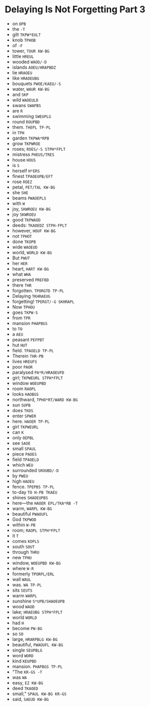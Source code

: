 # Delaying Is Not Forgetting Part 3

* on `OPB`
* the `-T`
* gilt `TKPW*EULT`
* knob `TPHOB`
* of `-F`
* tower, `TOUR KW-BG`
* little `HREUL`
* wooded `WAOD/-D`
* islands `AOEU/HRAPBDZ`
* lie `HRAOEU`
* like `HRAOEUBG`
* bouquets `PWOE/KAEU/-S`
* water, `WAUR KW-BG`
* and `SKP`
* wild `WAOEULD`
* swans `SWAPBS`
* are `R`
* swimming `SWEUPLG`
* round `ROUPBD`
* them. `THEPL TP-PL`
* in `TPH`
* garden `TKPWA*RPB`
* grow `TKPWROE`
* roses; `ROES/-S STPH*FPLT`
* mistress `PHEUS/TRES`
* house `HOUS`
* is `S`
* herself `H*ERS`
* finest `TPAOEUPB/EFT`
* rose `ROEZ`
* petal, `PET/TAL KW-BG`
* she `SHE`
* beams `PWAOEPLS`
* with `W`
* joy, `SKWROEU KW-BG`
* joy `SKWROEU`
* good `TKPWAOD`
* deeds: `TKAOEDZ STPH-FPLT`
* however, `HOUF KW-BG`
* not `TPHOT`
* done `TKOPB`
* wide `WAOEUD`
* world, `WORLD KW-BG`
* But `PWUT`
* her `HER`
* heart, `HART KW-BG`
* what `WHA`
* preserved `PREFBD`
* there `THR`
* forgotten. `TPORGTD TP-PL`
* Delaying `TKHRAEUG`
* forgetting! `TPERGT/-G SKHRAPL`
* Now `TPHOU`
* goes `TKPW-S`
* from `TPR`
* mansion `PHAPBGS`
* to `TO`
* a `AEU`
* peasant `PEFPBT`
* hut `HUT`
* field. `TPAOELD TP-PL`
* Therein `THR-PB`
* lives `HREUFS`
* poor `PAOR`
* paralysed `PA*R/HRAOEUFD`
* girl; `TKPWEURL STPH*FPLT`
* window `WOEUPBD`
* room `RAOPL`
* looks `HAOBGS`
* northward, `TPHO*RT/WARD KW-BG`
* sun `SUPB`
* does `TKOS`
* enter `SPWER`
* here. `HAOER TP-PL`
* girl `TKPWEURL`
* can `K`
* only `OEPBL`
* see `SAOE`
* small `SPAUL`
* piece `PAOES`
* field `TPAOELD`
* which `WEU`
* surrounded `SROUBD/-D`
* by `PWEU`
* high `HAOEU`
* fence. `TPEPBS TP-PL`
* to-day `TO H-PB TKAEU`
* shines `SHAOEUPBS`
* here—the `HAOER EPL/TKA*RB -T`
* warm, `WARPL KW-BG`
* beautiful `PWAOUFL`
* God `TKPWOD`
* within `W-PB`
* room; `RAOPL STPH*FPLT`
* it `T`
* comes `KOPLS`
* south `SOUT`
* through `THRU`
* new `TPHU`
* window, `WOEUPBD KW-BG`
* where `W-R`
* formerly `TPORPL/ERL`
* wall `WAUL`
* was. `WA TP-PL`
* sits `SEUTS`
* warm `WARPL`
* sunshine `S*UPB/SHAOEUPB`
* wood `WAOD`
* lake; `HRAEUBG STPH*FPLT`
* world `WORLD`
* had `H`
* become `PW-BG`
* so `SO`
* large, `HRARPBLG KW-BG`
* beautiful, `PWAOUFL KW-BG`
* single `SEUPBLG`
* word `WORD`
* kind `KEUPBD`
* mansion. `PHAPBGS TP-PL`
* "The `KR-GS -T`
* was `WA`
* easy, `EZ KW-BG`
* deed `TKAOED`
* small," `SPAUL KW-BG KR-GS`
* said, `SAEUD KW-BG`
